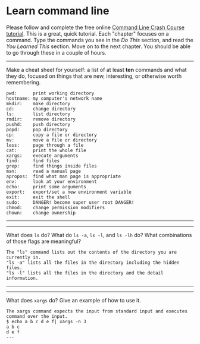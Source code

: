 # Learn command line

Please follow and complete the free online [Command Line Crash Course
tutorial](http://cli.learncodethehardway.org/book/). This is a great,
quick tutorial. Each "chapter" focuses on a command. Type the commands
you see in the _Do This_ section, and read the _You Learned This_
section. Move on to the next chapter. You should be able to go through
these in a couple of hours.


---

Make a cheat sheet for yourself: a list of at least **ten** commands and what they do, focused on things that are new, interesting, or otherwise worth remembering.

> > 
```
pwd:      print working directory
hostname: my computer's network name
mkdir:    make directory
cd:       change directory
ls:       list directory
rmdir:    remove directory
pushd:    push directory
popd:     pop directory
cp:       copy a file or directory
mv:       move a file or directory
less:     page through a file
cat:      print the whole file
xargs:    execute arguments
find:     find files
grep:     find things inside files
man:      read a manual page
apropos:  find what man page is appropriate
env:      look at your environment
echo:     print some arguments
export:   export/set a new environment variable
exit:     exit the shell
sudo:     DANGER! become super user root DANGER!
chmod:    change permission modifiers
chown:    change ownership
```
---


---

What does `ls` do? What do `ls -a`, `ls -l`, and `ls -lh` do? What combinations of those flags are meaningful?

> > 
```
The "ls" command lists out the contents of the directory you are currently in.
"ls -a" lists all the files in the directory including the hidden files.
"ls -l" lists all the files in the directory and the detail information.
```

---


---

What does `xargs` do? Give an example of how to use it.

> > 
```
The xargs command expects the input from standard input and executes command over the input.
$ echo a b c d e f| xargs -n 3
a b c
d e f
---

